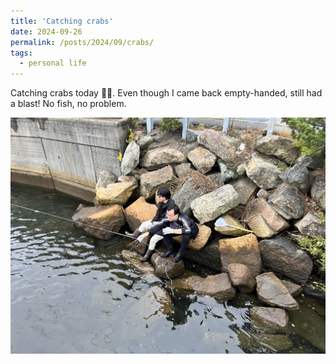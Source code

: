 ```yaml
---
title: 'Catching crabs'
date: 2024-09-26
permalink: /posts/2024/09/crabs/
tags:
  - personal life
---
```


Catching crabs today 🦀🦀. Even though I came back empty-handed, still had a blast! No fish, no problem.

![Bad catcher](../images/crabs-1.jpg)

